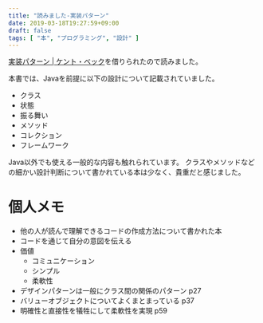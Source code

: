 ```yaml
---
title: "読みました-実装パターン"
date: 2019-03-18T19:27:59+09:00
draft: false
tags: [ "本", "プログラミング", "設計" ]
---
```


[実装パターン | ケント・ベック](https://amzn.to/2F9Cv2f)を借りられたので読みました。

本書では、Javaを前提に以下の設計について記載されていました。

- クラス
- 状態
- 振る舞い
- メソッド
- コレクション
- フレームワーク

Java以外でも使える一般的な内容も触れられています。
クラスやメソッドなどの細かい設計判断について書かれている本は少なく、貴重だと感じました。

# 個人メモ

- 他の人が読んで理解できるコードの作成方法について書かれた本
- コードを通じて自分の意図を伝える
- 価値
  - コミュニケーション
  - シンプル
  - 柔軟性
- デザインパターンは一般にクラス間の関係のパターン p27
- バリューオブジェクトについてよくまとまっている p37
- 明確性と直接性を犠牲にして柔軟性を実現 p59
